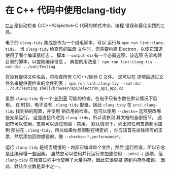 # 在 C++ 代码中使用clang-tidy

[`叮当`](https://clang.llvm.org/extra/clang-tidy/) 是自动检查 C/C++/Objective-C 代码的样式冲突、编程 错误和最佳实践的工具。

电子的 `clang-tidy` 集成是作为一个绒毛脚本，可以 运行与 `npm run lint:clang-tidy`。 当 `clang-tidy` 检查您的磁盘 文件时，您需要构建 Electron，以便它知道使用了哪个编译器标志 。 脚本 `--output-dir`有一个必需选项，该选项 告诉构建目录的脚本，以提取编译信息 。 典型的用法是： `npm run lint:clang-tiy --out-dir ../out/Testing`

在没有提供文件名后，将检查所有 C/C++/目标 C 文件。 您可以在 选项后通过文件名来提供要检查的文件列表： `npm run lint:clang-tiy --out-dir ../out/Testing shell/browser/api/electron_api_app.cc`

虽然 `clang-tidy` 有一个 [长列表](https://clang.llvm.org/extra/clang-tidy/checks/list.html) 可能的检查，在电子只有少数在默认情况下启用。 在 时刻，电子没有 `.clang-tidy` 配置，因此 `clang-tidy` 在 `src/.clang-tidy` 找到铬的配置，并使用 铬启用的检查。 您可以使用 `--checks=` 选项更改哪些支票运行。 这是直接传递到 `clang-tidy`，所以请参阅 其文档的全部细节。 通配符可以使用，支票可以通过预缀 `-` 禁用。 默认情况下，列出的任何支票都添加到 那些在 `.clang-tidy`，所以如果你想限制在特定的 ，你应该首先排除所有的支票，然后添加回你想要的，像 `--checks=-*,performance*`。

运行 `clang-tidy` 是相当缓慢的 - 内部它编译每个文件，然后 运行检查，所以它总是比编译慢一些因素。 虽然您可以使用并行运行来加速使用 `--jobs|-j` 选项，但 `clang-tidy` 在检查过程中也使用了大量内存，因此它很容易 遇到内存外错误。 因此，默认作业数是其中之一。
